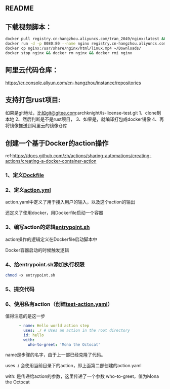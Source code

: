README
---

## 下载视频脚本：

```bash
docker pull registry.cn-hangzhou.aliyuncs.com/tran_2049/nginx:latest && \
docker run -d -p 8080:80 --name nginx registry.cn-hangzhou.aliyuncs.com/tran_2049/nginx:latest && \
docker cp nginx:/usr/share/nginx/html/linux.mp4 ~/Downloads/
docker stop nginx && docker rm nginx && docker rmi nginx
```

## 阿里云代码仓库：
https://cr.console.aliyun.com/cn-hangzhou/instance/repositories

## 支持打包rust项目:
如果是git地址，比如git@gitee.com:archknight/ls-license-test.git
1、clone到本地
2、然后判断是不是rust项目，
3、如果是，就编译打包成docker镜像
4、再将镜像推送到阿里云的镜像仓库

## 创建一个基于Docker的action操作

ref:https://docs.github.com/zh/actions/sharing-automations/creating-actions/creating-a-docker-container-action

### 1、定义[Dockfile](./Dockerfile)

### 2、定义[action.yml](./action.yml)

action.yaml中定义了用于接入用户的输入，以及这个action的输出

还定义了使用docker，用Dockerfile启动一个容器

### 3、编写action的逻辑[entrypoint.sh](./entrypoint.sh)

action操作的逻辑定义在Dockerfile启动脚本中

Docker容器启动的时候触发逻辑


### 4、给entrypoint.sh添加执行权限

```bash
chmod +x entrypoint.sh
```

### 5、提交代码

### 6、使用私有action（创建[test-action.yaml](./.github/workflows/test-action.yaml)）


值得注意的是这一步
```yaml
      - name: Hello world action step
        uses: ./ # Uses an action in the root directory
        id: hello
        with:
          who-to-greet: 'Mona the Octocat'
```

name是步骤的名字，由于上一部已经克隆了代码。

uses ./ 会使用当前目录下的action，即上面第二部创建的action.yaml

with: 是传递给action的参数，这里传递了一个参数 who-to-greet，值为Mona the Octocat